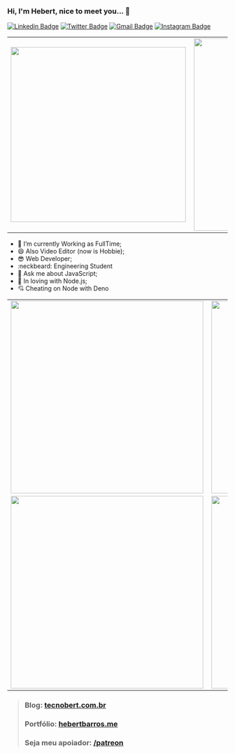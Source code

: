 ### Hi, I'm Hebert, nice to meet you... 👋

[![Linkedin Badge](https://img.shields.io/badge/-LinkedIn-blue?style=flat-square&logo=Linkedin&logoColor=white&link=https://www.linkedin.com/in/hebert-f-barros/)](https://www.linkedin.com/in/hebert-f-barros/)
[![Twitter Badge](https://img.shields.io/badge/-Twitter-1ca0f1?style=flat-square&labelColor=1ca0f1&logo=twitter&logoColor=white&link=https://twitter.com/hebertcisco)](https://twitter.com/hebertcisco)
[![Gmail Badge](https://img.shields.io/badge/-Gmail-c14438?style=flat-square&logo=Gmail&logoColor=white&link=mailto:tecnobertinfo@gmail.com)](mailto:tecnobertinfo@gmail.com)
[![Instagram Badge](https://img.shields.io/badge/-Instagram-C13584?style=flat-square&labelColor=C13584&logo=instagram&logoColor=white&link=https://www.instagram.com/hebert.js/)](https://www.instagram.com/hebert.js/)

<center>
  
<table>
  <tr>
      <td><img width="400px" align="left" src="https://github-readme-stats.vercel.app/api/top-langs/?username=hebertcisco&hide=html&layout=compact" /></td>
      <td><img width="440px" align="left" src="https://github-readme-stats.vercel.app/api?username=hebertcisco&show_icons=true" /></td>
  </tr>  
</table>
</center>

- 🔭 I’m currently Working as FullTime;
- 😄 Also Video Editor (now is Hobbie);
- :sunglasses: Web Developer;
- :neckbeard: Engineering Student
- 💬 Ask me about JavaScript;
- :green_heart: In loving with Node.js;
- :cupid: Cheating on Node with Deno

<center>
  
<table>
  <tr>
      <td><a href="https://github.com/hebertcisco/matrix-effect-javascript"><img width="440px" align="left" src="https://github-readme-stats.vercel.app/api/pin/?username=hebertcisco&repo=matrix-effect-javascript" /></a></td>
     <td><a href="https://github.com/hebertcisco/instantclient_oracledb"><img width="440px" align="left" src="https://github-readme-stats.vercel.app/api/pin/?username=hebertcisco&repo=instantclient_oracledb" /></a></td>
    
  </tr>  
  <tr>
      <td><a href="https://github.com/hebertcisco/randpass"><img width="440px" align="left" src="https://github-readme-stats.vercel.app/api/pin/?username=hebertcisco&repo=randpass" /></a></td>
     <td><a href="https://github.com/hebertcisco/maclinus"><img width="440px" align="left" src="https://github-readme-stats.vercel.app/api/pin/?username=hebertcisco&repo=maclinus" /></a></td>
    
  </tr>  
</table>
</center>

> ### Blog: [tecnobert.com.br](http://tecnobert.com.br/)
> ### Portfólio: [hebertbarros.me](https://hebertbarros.me/)
> ### Seja meu apoiador: [/patreon](https://github.com/hebertcisco/hebertcisco/blob/main/.github/patreon.md)

